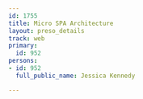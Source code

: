 ```yaml
---
id: 1755
title: Micro SPA Architecture
layout: preso_details
track: web
primary:
  id: 952
persons:
- id: 952
  full_public_name: Jessica Kennedy

---
```

